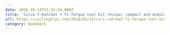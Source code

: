 ```yaml
---
date: 2018-10-14T21:32:24.000Z
title: 'Silca T-Ratchet + Ti-Torque tool kit review: compact and modular torque tool | CyclingTips'
url: https://cyclingtips.com/2018/03/silca-t-ratchet-ti-torque-tool-kit-review/
category: bookmark
---
```

